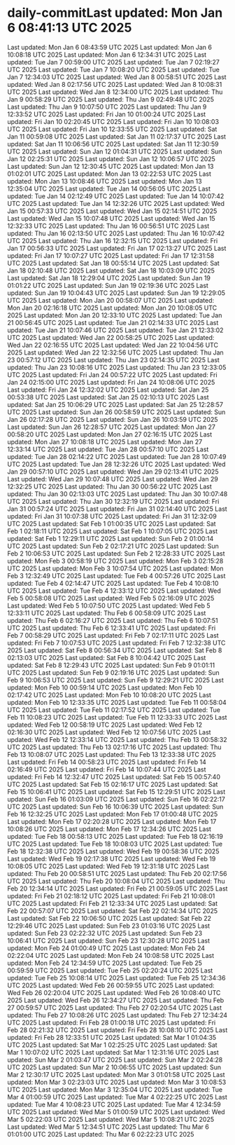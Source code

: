 # daily-commitLast updated: Mon Jan  6 08:41:13 UTC 2025
Last updated: Mon Jan  6 08:43:59 UTC 2025
Last updated: Mon Jan  6 10:08:18 UTC 2025
Last updated: Mon Jan  6 12:34:31 UTC 2025
Last updated: Tue Jan  7 00:59:00 UTC 2025
Last updated: Tue Jan  7 02:19:27 UTC 2025
Last updated: Tue Jan  7 10:08:20 UTC 2025
Last updated: Tue Jan  7 12:34:03 UTC 2025
Last updated: Wed Jan  8 00:58:51 UTC 2025
Last updated: Wed Jan  8 02:17:56 UTC 2025
Last updated: Wed Jan  8 10:08:31 UTC 2025
Last updated: Wed Jan  8 12:34:00 UTC 2025
Last updated: Thu Jan  9 00:58:29 UTC 2025
Last updated: Thu Jan  9 02:49:48 UTC 2025
Last updated: Thu Jan  9 10:07:50 UTC 2025
Last updated: Thu Jan  9 12:33:52 UTC 2025
Last updated: Fri Jan 10 01:00:24 UTC 2025
Last updated: Fri Jan 10 02:20:45 UTC 2025
Last updated: Fri Jan 10 10:08:03 UTC 2025
Last updated: Fri Jan 10 12:33:55 UTC 2025
Last updated: Sat Jan 11 00:59:08 UTC 2025
Last updated: Sat Jan 11 02:17:37 UTC 2025
Last updated: Sat Jan 11 10:06:56 UTC 2025
Last updated: Sat Jan 11 12:30:59 UTC 2025
Last updated: Sun Jan 12 01:04:31 UTC 2025
Last updated: Sun Jan 12 02:25:31 UTC 2025
Last updated: Sun Jan 12 10:06:57 UTC 2025
Last updated: Sun Jan 12 12:30:45 UTC 2025
Last updated: Mon Jan 13 01:02:01 UTC 2025
Last updated: Mon Jan 13 02:22:53 UTC 2025
Last updated: Mon Jan 13 10:08:46 UTC 2025
Last updated: Mon Jan 13 12:35:04 UTC 2025
Last updated: Tue Jan 14 00:56:05 UTC 2025
Last updated: Tue Jan 14 02:12:49 UTC 2025
Last updated: Tue Jan 14 10:07:42 UTC 2025
Last updated: Tue Jan 14 12:32:26 UTC 2025
Last updated: Wed Jan 15 00:57:33 UTC 2025
Last updated: Wed Jan 15 02:14:51 UTC 2025
Last updated: Wed Jan 15 10:07:48 UTC 2025
Last updated: Wed Jan 15 12:32:33 UTC 2025
Last updated: Thu Jan 16 00:56:51 UTC 2025
Last updated: Thu Jan 16 02:13:50 UTC 2025
Last updated: Thu Jan 16 10:07:42 UTC 2025
Last updated: Thu Jan 16 12:32:15 UTC 2025
Last updated: Fri Jan 17 00:56:33 UTC 2025
Last updated: Fri Jan 17 02:13:27 UTC 2025
Last updated: Fri Jan 17 10:07:27 UTC 2025
Last updated: Fri Jan 17 12:31:58 UTC 2025
Last updated: Sat Jan 18 00:55:14 UTC 2025
Last updated: Sat Jan 18 02:10:48 UTC 2025
Last updated: Sat Jan 18 10:03:09 UTC 2025
Last updated: Sat Jan 18 12:29:04 UTC 2025
Last updated: Sun Jan 19 01:01:22 UTC 2025
Last updated: Sun Jan 19 02:19:36 UTC 2025
Last updated: Sun Jan 19 10:04:43 UTC 2025
Last updated: Sun Jan 19 12:29:05 UTC 2025
Last updated: Mon Jan 20 00:58:07 UTC 2025
Last updated: Mon Jan 20 02:16:18 UTC 2025
Last updated: Mon Jan 20 10:08:05 UTC 2025
Last updated: Mon Jan 20 12:33:10 UTC 2025
Last updated: Tue Jan 21 00:56:45 UTC 2025
Last updated: Tue Jan 21 02:14:33 UTC 2025
Last updated: Tue Jan 21 10:07:46 UTC 2025
Last updated: Tue Jan 21 12:33:02 UTC 2025
Last updated: Wed Jan 22 00:58:25 UTC 2025
Last updated: Wed Jan 22 02:16:55 UTC 2025
Last updated: Wed Jan 22 10:04:56 UTC 2025
Last updated: Wed Jan 22 12:32:56 UTC 2025
Last updated: Thu Jan 23 00:57:12 UTC 2025
Last updated: Thu Jan 23 02:14:35 UTC 2025
Last updated: Thu Jan 23 10:08:16 UTC 2025
Last updated: Thu Jan 23 12:33:05 UTC 2025
Last updated: Fri Jan 24 00:57:22 UTC 2025
Last updated: Fri Jan 24 02:15:00 UTC 2025
Last updated: Fri Jan 24 10:08:06 UTC 2025
Last updated: Fri Jan 24 12:32:02 UTC 2025
Last updated: Sat Jan 25 00:53:38 UTC 2025
Last updated: Sat Jan 25 02:10:13 UTC 2025
Last updated: Sat Jan 25 10:06:29 UTC 2025
Last updated: Sat Jan 25 12:28:57 UTC 2025
Last updated: Sun Jan 26 00:58:59 UTC 2025
Last updated: Sun Jan 26 02:17:28 UTC 2025
Last updated: Sun Jan 26 10:03:59 UTC 2025
Last updated: Sun Jan 26 12:28:57 UTC 2025
Last updated: Mon Jan 27 00:58:20 UTC 2025
Last updated: Mon Jan 27 02:16:15 UTC 2025
Last updated: Mon Jan 27 10:08:18 UTC 2025
Last updated: Mon Jan 27 12:33:14 UTC 2025
Last updated: Tue Jan 28 00:57:10 UTC 2025
Last updated: Tue Jan 28 02:14:22 UTC 2025
Last updated: Tue Jan 28 10:07:49 UTC 2025
Last updated: Tue Jan 28 12:32:26 UTC 2025
Last updated: Wed Jan 29 00:57:10 UTC 2025
Last updated: Wed Jan 29 02:13:41 UTC 2025
Last updated: Wed Jan 29 10:07:48 UTC 2025
Last updated: Wed Jan 29 12:32:25 UTC 2025
Last updated: Thu Jan 30 00:56:22 UTC 2025
Last updated: Thu Jan 30 02:13:03 UTC 2025
Last updated: Thu Jan 30 10:07:48 UTC 2025
Last updated: Thu Jan 30 12:32:19 UTC 2025
Last updated: Fri Jan 31 00:57:24 UTC 2025
Last updated: Fri Jan 31 02:14:40 UTC 2025
Last updated: Fri Jan 31 10:07:38 UTC 2025
Last updated: Fri Jan 31 12:32:09 UTC 2025
Last updated: Sat Feb  1 01:00:35 UTC 2025
Last updated: Sat Feb  1 02:18:11 UTC 2025
Last updated: Sat Feb  1 10:07:05 UTC 2025
Last updated: Sat Feb  1 12:29:11 UTC 2025
Last updated: Sun Feb  2 01:00:14 UTC 2025
Last updated: Sun Feb  2 02:17:21 UTC 2025
Last updated: Sun Feb  2 10:06:53 UTC 2025
Last updated: Sun Feb  2 12:28:33 UTC 2025
Last updated: Mon Feb  3 00:58:19 UTC 2025
Last updated: Mon Feb  3 02:15:28 UTC 2025
Last updated: Mon Feb  3 10:07:54 UTC 2025
Last updated: Mon Feb  3 12:32:49 UTC 2025
Last updated: Tue Feb  4 00:57:26 UTC 2025
Last updated: Tue Feb  4 02:14:47 UTC 2025
Last updated: Tue Feb  4 10:08:10 UTC 2025
Last updated: Tue Feb  4 12:33:12 UTC 2025
Last updated: Wed Feb  5 00:58:08 UTC 2025
Last updated: Wed Feb  5 02:16:09 UTC 2025
Last updated: Wed Feb  5 10:07:50 UTC 2025
Last updated: Wed Feb  5 12:33:11 UTC 2025
Last updated: Thu Feb  6 00:58:09 UTC 2025
Last updated: Thu Feb  6 02:16:27 UTC 2025
Last updated: Thu Feb  6 10:07:51 UTC 2025
Last updated: Thu Feb  6 12:33:41 UTC 2025
Last updated: Fri Feb  7 00:58:29 UTC 2025
Last updated: Fri Feb  7 02:17:11 UTC 2025
Last updated: Fri Feb  7 10:07:53 UTC 2025
Last updated: Fri Feb  7 12:32:38 UTC 2025
Last updated: Sat Feb  8 00:56:34 UTC 2025
Last updated: Sat Feb  8 02:13:03 UTC 2025
Last updated: Sat Feb  8 10:04:42 UTC 2025
Last updated: Sat Feb  8 12:29:43 UTC 2025
Last updated: Sun Feb  9 01:01:11 UTC 2025
Last updated: Sun Feb  9 02:19:16 UTC 2025
Last updated: Sun Feb  9 10:06:53 UTC 2025
Last updated: Sun Feb  9 12:29:21 UTC 2025
Last updated: Mon Feb 10 00:59:14 UTC 2025
Last updated: Mon Feb 10 02:17:42 UTC 2025
Last updated: Mon Feb 10 10:08:20 UTC 2025
Last updated: Mon Feb 10 12:33:35 UTC 2025
Last updated: Tue Feb 11 00:58:04 UTC 2025
Last updated: Tue Feb 11 02:17:52 UTC 2025
Last updated: Tue Feb 11 10:08:23 UTC 2025
Last updated: Tue Feb 11 12:33:33 UTC 2025
Last updated: Wed Feb 12 00:58:19 UTC 2025
Last updated: Wed Feb 12 02:16:30 UTC 2025
Last updated: Wed Feb 12 10:07:56 UTC 2025
Last updated: Wed Feb 12 12:33:14 UTC 2025
Last updated: Thu Feb 13 00:58:32 UTC 2025
Last updated: Thu Feb 13 02:17:16 UTC 2025
Last updated: Thu Feb 13 10:08:07 UTC 2025
Last updated: Thu Feb 13 12:33:38 UTC 2025
Last updated: Fri Feb 14 00:58:23 UTC 2025
Last updated: Fri Feb 14 02:16:49 UTC 2025
Last updated: Fri Feb 14 10:07:44 UTC 2025
Last updated: Fri Feb 14 12:32:47 UTC 2025
Last updated: Sat Feb 15 00:57:40 UTC 2025
Last updated: Sat Feb 15 02:16:17 UTC 2025
Last updated: Sat Feb 15 10:06:41 UTC 2025
Last updated: Sat Feb 15 12:29:51 UTC 2025
Last updated: Sun Feb 16 01:03:09 UTC 2025
Last updated: Sun Feb 16 02:22:17 UTC 2025
Last updated: Sun Feb 16 10:06:39 UTC 2025
Last updated: Sun Feb 16 12:32:25 UTC 2025
Last updated: Mon Feb 17 01:00:48 UTC 2025
Last updated: Mon Feb 17 02:20:28 UTC 2025
Last updated: Mon Feb 17 10:08:26 UTC 2025
Last updated: Mon Feb 17 12:34:26 UTC 2025
Last updated: Tue Feb 18 00:58:13 UTC 2025
Last updated: Tue Feb 18 02:16:19 UTC 2025
Last updated: Tue Feb 18 10:08:03 UTC 2025
Last updated: Tue Feb 18 12:32:38 UTC 2025
Last updated: Wed Feb 19 00:58:36 UTC 2025
Last updated: Wed Feb 19 02:17:38 UTC 2025
Last updated: Wed Feb 19 10:08:05 UTC 2025
Last updated: Wed Feb 19 12:31:18 UTC 2025
Last updated: Thu Feb 20 00:58:51 UTC 2025
Last updated: Thu Feb 20 02:17:56 UTC 2025
Last updated: Thu Feb 20 10:08:04 UTC 2025
Last updated: Thu Feb 20 12:34:14 UTC 2025
Last updated: Fri Feb 21 00:59:05 UTC 2025
Last updated: Fri Feb 21 02:18:12 UTC 2025
Last updated: Fri Feb 21 10:08:01 UTC 2025
Last updated: Fri Feb 21 12:33:34 UTC 2025
Last updated: Sat Feb 22 00:57:07 UTC 2025
Last updated: Sat Feb 22 02:14:34 UTC 2025
Last updated: Sat Feb 22 10:06:50 UTC 2025
Last updated: Sat Feb 22 12:29:46 UTC 2025
Last updated: Sun Feb 23 01:03:16 UTC 2025
Last updated: Sun Feb 23 02:22:32 UTC 2025
Last updated: Sun Feb 23 10:06:41 UTC 2025
Last updated: Sun Feb 23 12:30:28 UTC 2025
Last updated: Mon Feb 24 01:00:49 UTC 2025
Last updated: Mon Feb 24 02:22:04 UTC 2025
Last updated: Mon Feb 24 10:08:58 UTC 2025
Last updated: Mon Feb 24 12:34:59 UTC 2025
Last updated: Tue Feb 25 00:59:59 UTC 2025
Last updated: Tue Feb 25 02:20:24 UTC 2025
Last updated: Tue Feb 25 10:08:14 UTC 2025
Last updated: Tue Feb 25 12:34:36 UTC 2025
Last updated: Wed Feb 26 00:59:55 UTC 2025
Last updated: Wed Feb 26 02:20:04 UTC 2025
Last updated: Wed Feb 26 10:08:40 UTC 2025
Last updated: Wed Feb 26 12:34:27 UTC 2025
Last updated: Thu Feb 27 00:59:57 UTC 2025
Last updated: Thu Feb 27 02:20:54 UTC 2025
Last updated: Thu Feb 27 10:08:26 UTC 2025
Last updated: Thu Feb 27 12:34:24 UTC 2025
Last updated: Fri Feb 28 01:00:18 UTC 2025
Last updated: Fri Feb 28 02:21:32 UTC 2025
Last updated: Fri Feb 28 10:08:10 UTC 2025
Last updated: Fri Feb 28 12:33:51 UTC 2025
Last updated: Sat Mar  1 01:04:35 UTC 2025
Last updated: Sat Mar  1 02:25:25 UTC 2025
Last updated: Sat Mar  1 10:07:02 UTC 2025
Last updated: Sat Mar  1 12:31:16 UTC 2025
Last updated: Sun Mar  2 01:03:47 UTC 2025
Last updated: Sun Mar  2 02:24:28 UTC 2025
Last updated: Sun Mar  2 10:06:55 UTC 2025
Last updated: Sun Mar  2 12:30:17 UTC 2025
Last updated: Mon Mar  3 01:01:58 UTC 2025
Last updated: Mon Mar  3 02:23:03 UTC 2025
Last updated: Mon Mar  3 10:08:53 UTC 2025
Last updated: Mon Mar  3 12:35:04 UTC 2025
Last updated: Tue Mar  4 01:00:59 UTC 2025
Last updated: Tue Mar  4 02:22:25 UTC 2025
Last updated: Tue Mar  4 10:08:23 UTC 2025
Last updated: Tue Mar  4 12:34:59 UTC 2025
Last updated: Wed Mar  5 01:00:59 UTC 2025
Last updated: Wed Mar  5 02:22:03 UTC 2025
Last updated: Wed Mar  5 10:08:21 UTC 2025
Last updated: Wed Mar  5 12:34:51 UTC 2025
Last updated: Thu Mar  6 01:01:00 UTC 2025
Last updated: Thu Mar  6 02:22:23 UTC 2025

